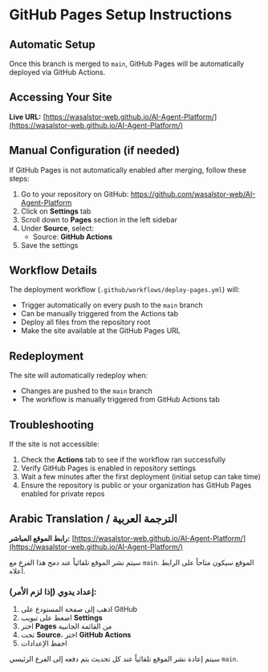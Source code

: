 # GitHub Pages Setup Instructions

## Automatic Setup

Once this branch is merged to `main`, GitHub Pages will be automatically deployed via GitHub Actions.

## Accessing Your Site

**Live URL:** [https://wasalstor-web.github.io/AI-Agent-Platform/](https://wasalstor-web.github.io/AI-Agent-Platform/)

## Manual Configuration (if needed)

If GitHub Pages is not automatically enabled after merging, follow these steps:

1. Go to your repository on GitHub: https://github.com/wasalstor-web/AI-Agent-Platform
2. Click on **Settings** tab
3. Scroll down to **Pages** section in the left sidebar
4. Under **Source**, select:
   - Source: **GitHub Actions**
5. Save the settings

## Workflow Details

The deployment workflow (`.github/workflows/deploy-pages.yml`) will:
- Trigger automatically on every push to the `main` branch
- Can be manually triggered from the Actions tab
- Deploy all files from the repository root
- Make the site available at the GitHub Pages URL

## Redeployment

The site will automatically redeploy when:
- Changes are pushed to the `main` branch
- The workflow is manually triggered from GitHub Actions tab

## Troubleshooting

If the site is not accessible:
1. Check the **Actions** tab to see if the workflow ran successfully
2. Verify GitHub Pages is enabled in repository settings
3. Wait a few minutes after the first deployment (initial setup can take time)
4. Ensure the repository is public or your organization has GitHub Pages enabled for private repos

## Arabic Translation / الترجمة العربية

**رابط الموقع المباشر:** [https://wasalstor-web.github.io/AI-Agent-Platform/](https://wasalstor-web.github.io/AI-Agent-Platform/)

سيتم نشر الموقع تلقائياً عند دمج هذا الفرع مع `main`. الموقع سيكون متاحاً على الرابط أعلاه.

### إعداد يدوي (إذا لزم الأمر):
1. اذهب إلى صفحة المستودع على GitHub
2. اضغط على تبويب **Settings**
3. اختر **Pages** من القائمة الجانبية
4. تحت **Source**، اختر **GitHub Actions**
5. احفظ الإعدادات

سيتم إعادة نشر الموقع تلقائياً عند كل تحديث يتم دفعه إلى الفرع الرئيسي `main`.
